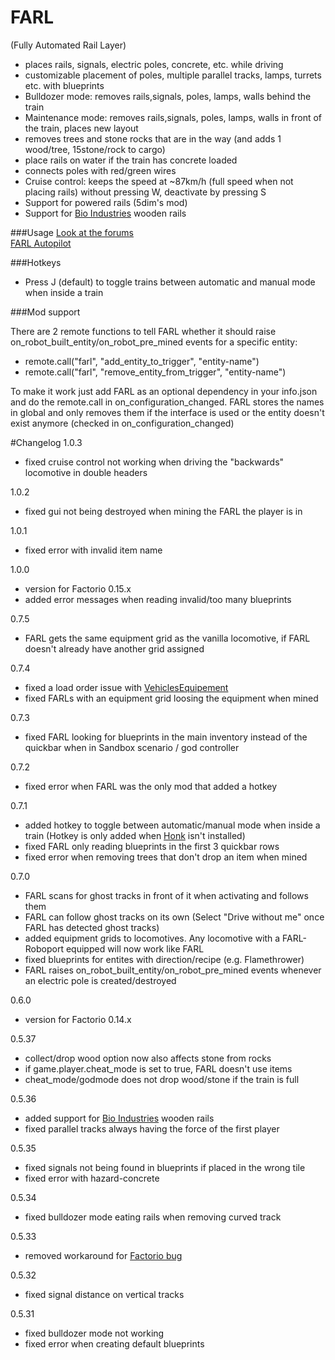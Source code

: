 # FARL
(Fully Automated Rail Layer)

- places rails, signals, electric poles, concrete, etc. while driving
- customizable placement of poles, multiple parallel tracks, lamps, turrets etc. with blueprints
- Bulldozer mode: removes rails,signals, poles, lamps, walls behind the train
- Maintenance mode: removes rails,signals, poles, lamps, walls in front of the train, places new layout
- removes trees and stone rocks that are in the way (and adds 1 wood/tree, 15stone/rock to cargo)
- place rails on water if the train has concrete loaded
- connects poles with red/green wires
- Cruise control: keeps the speed at ~87km/h (full speed when not placing rails) without pressing W, deactivate by pressing S
- Support for powered rails (5dim's mod)
- Support for [Bio Industries](https://mods.factorio.com/mods/TheSAguy/Bio_Industries) wooden rails

###Usage
[Look at the forums](https://forums.factorio.com/viewforum.php?f=61)  
[FARL Autopilot](https://www.twitch.tv/choumiko/v/99457468)

###Hotkeys

- Press J (default) to toggle trains between automatic and manual mode when inside a train

###Mod support

There are 2 remote functions to tell FARL whether it should raise on_robot_built_entity/on_robot_pre_mined events for a specific entity:

- remote.call("farl", "add_entity_to_trigger", "entity-name")
- remote.call("farl", "remove_entity_from_trigger", "entity-name")
 
To make it work just add FARL as an optional dependency in your info.json and do the remote.call in on_configuration_changed.
FARL stores the names in global and only removes them if the interface is used or the entity doesn't exist anymore (checked in on_configuration_changed)


#Changelog
1.0.3

 - fixed cruise control not working when driving the "backwards" locomotive in double headers

1.0.2

 - fixed gui not being destroyed when mining the FARL the player is in

1.0.1

 - fixed error with invalid item name

1.0.0

 - version for Factorio 0.15.x
 - added error messages when reading invalid/too many blueprints

0.7.5

 - FARL gets the same equipment grid as the vanilla locomotive, if FARL doesn't already have another grid assigned

0.7.4

 - fixed a load order issue with [VehiclesEquipement](https://mods.factorio.com/mods/Y.Petremann/VehiclesEquipement)
 - fixed FARLs with an equipment grid loosing the equipment when mined

0.7.3

 - fixed FARL looking for blueprints in the main inventory instead of the quickbar when in Sandbox scenario / god controller

0.7.2

 - fixed error when FARL was the only mod that added a hotkey
 
0.7.1
 
 - added hotkey to toggle between automatic/manual mode when inside a train (Hotkey is only added when [Honk](https://mods.factorio.com/mods/GotLag/Honk) isn't installed)
 - fixed FARL only reading blueprints in the first 3 quickbar rows
 - fixed error when removing trees that don't drop an item when mined

0.7.0
 
 - FARL scans for ghost tracks in front of it when activating and follows them
 - FARL can follow ghost tracks on its own (Select "Drive without me" once FARL has detected ghost tracks)
 - added equipment grids to locomotives. Any locomotive with a FARL-Roboport equipped will now work like FARL
 - fixed blueprints for entites with direction/recipe (e.g. Flamethrower)
 - FARL raises on_robot_built_entity/on_robot_pre_mined events whenever an electric pole is created/destroyed
  
0.6.0

 - version for Factorio 0.14.x

0.5.37

 - collect/drop wood option now also affects stone from rocks
 - if game.player.cheat_mode is set to true, FARL doesn't use items
 - cheat_mode/godmode does not drop wood/stone if the train is full 
 
0.5.36

 - added support for [Bio Industries](https://mods.factorio.com/mods/TheSAguy/Bio_Industries) wooden rails
 - fixed parallel tracks always having the force of the first player

0.5.35

 - fixed signals not being found in blueprints if placed in the wrong tile
 - fixed error with hazard-concrete

0.5.34

- fixed bulldozer mode eating rails when removing curved track

0.5.33
 
-  removed workaround for [Factorio bug](https://forums.factorio.com/viewtopic.php?f=11&t=27188)

0.5.32

 - fixed signal distance on vertical tracks

0.5.31

- fixed bulldozer mode not working
- fixed error when creating default blueprints